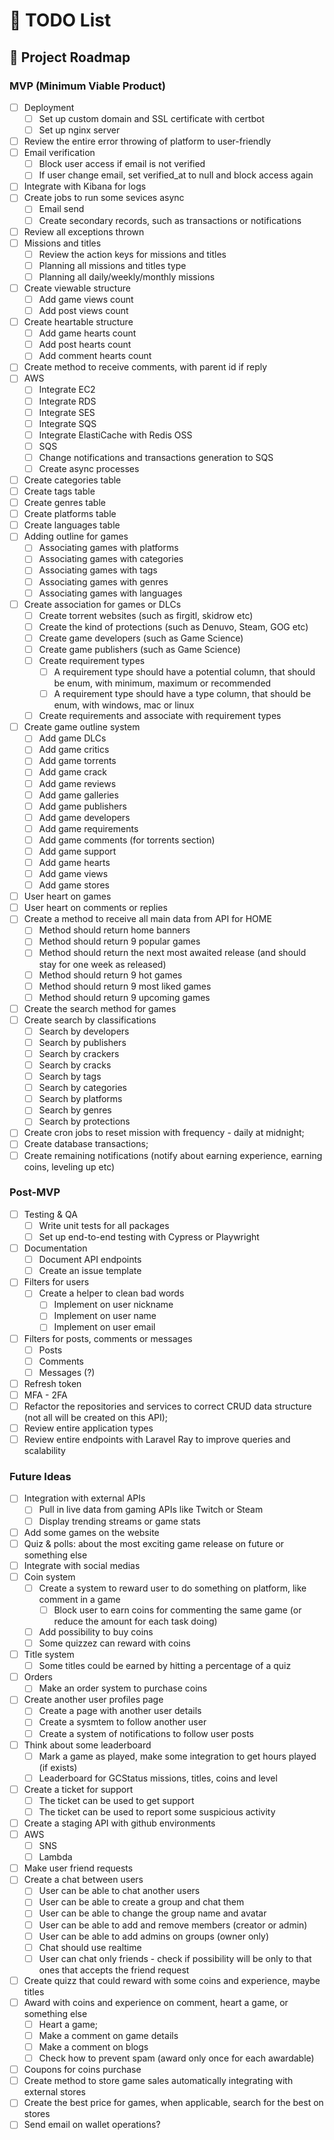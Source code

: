 # 📝 TODO List

## 🚀 Project Roadmap

### MVP (Minimum Viable Product)

- [ ] Deployment
  - [ ] Set up custom domain and SSL certificate with certbot
  - [ ] Set up nginx server
- [ ] Review the entire error throwing of platform to user-friendly
- [ ] Email verification
  - [ ] Block user access if email is not verified
  - [ ] If user change email, set verified_at to null and block access again
- [ ] Integrate with Kibana for logs
- [ ] Create jobs to run some sevices async
  - [ ] Email send
  - [ ] Create secondary records, such as transactions or notifications
- [ ] Review all exceptions thrown
- [ ] Missions and titles
  - [ ] Review the action keys for missions and titles
  - [ ] Planning all missions and titles type
  - [ ] Planning all daily/weekly/monthly missions
- [ ] Create viewable structure
  - [ ] Add game views count
  - [ ] Add post views count
- [ ] Create heartable structure
  - [ ] Add game hearts count
  - [ ] Add post hearts count
  - [ ] Add comment hearts count
- [ ] Create method to receive comments, with parent id if reply
- [ ] AWS
  - [ ] Integrate EC2
  - [ ] Integrate RDS
  - [ ] Integrate SES
  - [ ] Integrate SQS
  - [ ] Integrate ElastiCache with Redis OSS
  - [ ] SQS
  - [ ] Change notifications and transactions generation to SQS
  - [ ] Create async processes
- [ ] Create categories table
- [ ] Create tags table
- [ ] Create genres table
- [ ] Create platforms table
- [ ] Create languages table
- [ ] Adding outline for games
  - [ ] Associating games with platforms
  - [ ] Associating games with categories
  - [ ] Associating games with tags
  - [ ] Associating games with genres
  - [ ] Associating games with languages
- [ ] Create association for games or DLCs
  - [ ] Create torrent websites (such as firgitl, skidrow etc)
  - [ ] Create the kind of protections (such as Denuvo, Steam, GOG etc)
  - [ ] Create game developers (such as Game Science)
  - [ ] Create game publishers (such as Game Science)
  - [ ] Create requirement types
    - [ ] A requirement type should have a potential column, that should be enum, with minimum, maximum or recommended
    - [ ] A requirement type should have a type column, that should be enum, with windows, mac or linux
  - [ ] Create requirements and associate with requirement types
- [ ] Create game outline system
  - [ ] Add game DLCs
  - [ ] Add game critics
  - [ ] Add game torrents
  - [ ] Add game crack
  - [ ] Add game reviews
  - [ ] Add game galleries
  - [ ] Add game publishers
  - [ ] Add game developers
  - [ ] Add game requirements
  - [ ] Add game comments (for torrents section)
  - [ ] Add game support
  - [ ] Add game hearts
  - [ ] Add game views
  - [ ] Add game stores
- [ ] User heart on games
- [ ] User heart on comments or replies
- [ ] Create a method to receive all main data from API for HOME
  - [ ] Method should return home banners
  - [ ] Method should return 9 popular games
  - [ ] Method should return the next most awaited release (and should stay for one week as released)
  - [ ] Method should return 9 hot games
  - [ ] Method should return 9 most liked games
  - [ ] Method should return 9 upcoming games
- [ ] Create the search method for games
- [ ] Create search by classifications
  - [ ] Search by developers
  - [ ] Search by publishers
  - [ ] Search by crackers
  - [ ] Search by cracks
  - [ ] Search by tags
  - [ ] Search by categories
  - [ ] Search by platforms
  - [ ] Search by genres
  - [ ] Search by protections
- [ ] Create cron jobs to reset mission with frequency - daily at midnight;
- [ ] Create database transactions;
- [ ] Create remaining notifications (notify about earning experience, earning coins, leveling up etc)

### Post-MVP

- [ ] Testing & QA
  - [ ] Write unit tests for all packages
  - [ ] Set up end-to-end testing with Cypress or Playwright
- [ ] Documentation
  - [ ] Document API endpoints
  - [ ] Create an issue template
- [ ] Filters for users
  - [ ] Create a helper to clean bad words
    - [ ] Implement on user nickname
    - [ ] Implement on user name
    - [ ] Implement on user email
- [ ] Filters for posts, comments or messages
  - [ ] Posts
  - [ ] Comments
  - [ ] Messages (?)
- [ ] Refresh token
- [ ] MFA - 2FA
- [ ] Refactor the repositories and services to correct CRUD data structure (not all will be created on this API);
- [ ] Review entire application types
- [ ] Review entire endpoints with Laravel Ray to improve queries and scalability

### Future Ideas

- [ ] Integration with external APIs
  - [ ] Pull in live data from gaming APIs like Twitch or Steam
  - [ ] Display trending streams or game stats
- [ ] Add some games on the website
- [ ] Quiz & polls: about the most exciting game release on future or something else
- [ ] Integrate with social medias
- [ ] Coin system
  - [ ] Create a system to reward user to do something on platform, like comment in a game
    - [ ] Block user to earn coins for commenting the same game (or reduce the amount for each task doing)
  - [ ] Add possibility to buy coins
  - [ ] Some quizzez can reward with coins
- [ ] Title system
  - [ ] Some titles could be earned by hitting a percentage of a quiz
- [ ] Orders
  - [ ] Make an order system to purchase coins
- [ ] Create another user profiles page
  - [ ] Create a page with another user details
  - [ ] Create a sysmtem to follow another user
  - [ ] Create a system of notifications to follow user posts
- [ ] Think about some leaderboard
  - [ ] Mark a game as played, make some integration to get hours played (if exists)
  - [ ] Leaderboard for GCStatus missions, titles, coins and level
- [ ] Create a ticket for support
  - [ ] The ticket can be used to get support
  - [ ] The ticket can be used to report some suspicious activity
- [ ] Create a staging API with github environments
- [ ] AWS
  - [ ] SNS
  - [ ] Lambda
- [ ] Make user friend requests
- [ ] Create a chat between users
  - [ ] User can be able to chat another users
  - [ ] User can be able to create a group and chat them
  - [ ] User can be able to change the group name and avatar
  - [ ] User can be able to add and remove members (creator or admin)
  - [ ] User can be able to add admins on groups (owner only)
  - [ ] Chat should use realtime
  - [ ] User can chat only friends - check if possibility will be only to that ones that accepts the friend request
- [ ] Create quizz that could reward with some coins and experience, maybe titles
- [ ] Award with coins and experience on comment, heart a game, or something else
  - [ ] Heart a game;
  - [ ] Make a comment on game details
  - [ ] Make a comment on blogs
  - [ ] Check how to prevent spam (award only once for each awardable)
- [ ] Coupons for coins purchase
- [ ] Create method to store game sales automatically integrating with external stores
- [ ] Create the best price for games, when applicable, search for the best on stores
- [ ] Send email on wallet operations?
